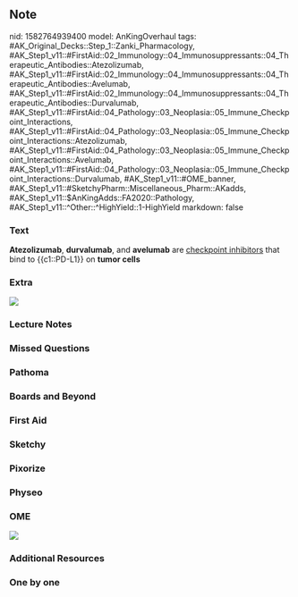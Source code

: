 ## Note
nid: 1582764939400
model: AnKingOverhaul
tags: #AK_Original_Decks::Step_1::Zanki_Pharmacology, #AK_Step1_v11::#FirstAid::02_Immunology::04_Immunosuppressants::04_Therapeutic_Antibodies::Atezolizumab, #AK_Step1_v11::#FirstAid::02_Immunology::04_Immunosuppressants::04_Therapeutic_Antibodies::Avelumab, #AK_Step1_v11::#FirstAid::02_Immunology::04_Immunosuppressants::04_Therapeutic_Antibodies::Durvalumab, #AK_Step1_v11::#FirstAid::04_Pathology::03_Neoplasia::05_Immune_Checkpoint_Interactions, #AK_Step1_v11::#FirstAid::04_Pathology::03_Neoplasia::05_Immune_Checkpoint_Interactions::Atezolizumab, #AK_Step1_v11::#FirstAid::04_Pathology::03_Neoplasia::05_Immune_Checkpoint_Interactions::Avelumab, #AK_Step1_v11::#FirstAid::04_Pathology::03_Neoplasia::05_Immune_Checkpoint_Interactions::Durvalumab, #AK_Step1_v11::#OME_banner, #AK_Step1_v11::#SketchyPharm::Miscellaneous_Pharm::AKadds, #AK_Step1_v11::$AnKingAdds::FA2020::Pathology, #AK_Step1_v11::^Other::^HighYield::1-HighYield
markdown: false

### Text
<b>Atezolizumab</b>, <b>durvalumab</b>, and <b>avelumab</b> are
<u>checkpoint inhibitors</u> that bind to {{c1::PD-L1}} on <b>tumor
cells</b>

### Extra
<img src="paste-37685c673019b7cc4fd18e8e9f30790aaafb246d.jpg">

### Lecture Notes


### Missed Questions


### Pathoma


### Boards and Beyond


### First Aid


### Sketchy


### Pixorize


### Physeo


### OME
<div class="ome-widget">
  <a href="https://onlinemeded.org?ref=anki"><img src=
  "_OME_AnkiFlashcards_General_3.png"></a>
</div>

### Additional Resources


### One by one

